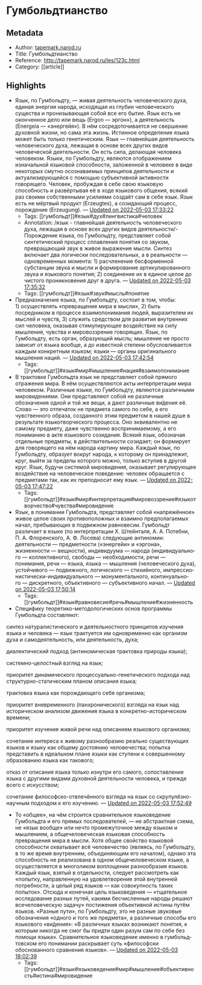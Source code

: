 # Гумбольдтианство

## Metadata
- Author: [tapemark.narod.ru]()
- Title: Гумбольдтианство
- Reference: http://tapemark.narod.ru/les/123c.html
- Category: [[article]]

## Highlights
- Язык, по Гумбольдту, — живая деятельность человеческого духа, единая
энергия народа, исхо­дя­щая из глубин человеческого существа и
пронизывающая собой все его бытие. Язык есть не оконченное дело или вещь
(Ergon — эргон»), а деятельность (Energeia — «энергейя»). В нём
сосредо­то­чи­ва­ет­ся не свершение духовной жизни, но сама эта жизнь.
Истинное опреде­ле­ние языка может быть только генетическим. Язык —
главнейшая деятельность челове­че­ско­го духа, лежащая в основе всех
других видов человеческой деятельности. Он есть сила, делающая человека
человеком. Языки, по Гумбольдту, являются отображением изначальной
языковой способности, заложенной в человеке в виде некоторых смутно
осознаваемых принципов деятельности и актуализирующейся с помощью
субъективной активности говорящего. Человек, пробуждая в себе свою
языковую способность и развёртывая её в ходе языкового общения, всякий
раз своими собственными усилиями создаёт сам в себе язык. Язык есть не
мёртвый продукт (Erzeugtes), а созидающий
процесс, порождение (Erzeugung). — [Updated on 2022-05-03 17:33:22](https://hyp.is/_D5sZsrtEey5QT8_DsWVfg/tapemark.narod.ru/les/123c.html)
   - Tags: [[гумбольдт]]#язык#дух#лингвистика#человек
   - Annotation: /язык - главнейшая деятельность человеческого духа, лежащая в основе всех других видов деятельности/- Порождение языка, по Гумбольдту, представляет собой синтетический
процесс сплавления поня­тия со звуком, превращающий звук в живое
выражение мысли. Синтез включает два логически последовательных, а в
реальности — одновременных момента: 1) расчленение бесформенной
субстан­ции звука и мысли и формирование артикулированного звука и
языкового понятия; 2) соединение их в единое целое до чистого
проникновения друг в друга. — [Updated on 2022-05-03 17:35:32](https://hyp.is/SbzJQsruEeymrM-OvBsvuQ/tapemark.narod.ru/les/123c.html)
   - Tags: [[гумбольдт]]#язык#звук#мысль#понятие
- Предназначение языка, по Гумбольдту, состоит в том, чтобы:
1) осуществлять «превра­ще­ние мира в мысли», 2) быть посредником в
процессе взаимопонимания людей, выразителем их мыслей и чувств,
3) служить средством для развития внутренних сил человека, оказывая
стимулирующее воздействие на силу мышления, чувства и мировоззрение
говорящих. Язык, по Гумбольдту, есть орган, образу­ю­щий мысль; мышление
не просто зависит от языка вообще, а до известной степени
обусловливается каждым конкретным языком; языки — органы
ориги­наль­но­го мышления наций. — [Updated on 2022-05-03 17:42:54](https://hyp.is/UL92gMrvEeyDjQcnILIblg/tapemark.narod.ru/les/123c.html)
   - Tags: [[гумбольдт]]#язык#мир#мышление#нация#взаимопонимание
- В трактовке Гумбольдта язык не представляет собой прямого отражения
мира. В нём осуще­ствля­ют­ся акты интерпретации мира человеком.
Различные языки, по Гумбольдту, являются различными мировидениями. Они
представляют собой не различные обозначения одной и той же вещи, а дают
различные ви́дения её. Слово — это отпечаток не
предмета самого по себе, а его чувственного образа, созданного этим
предметом в нашей душе в результате языкотворческого процесса. Оно
эквивалентно не самому предмету, даже чувственно воспринимаемому, а его
пониманию в акте языкового созидания. Всякий язык, обозначая отдельные
предметы, в действительности созидает; он формирует для говорящего на
нём народа картину мира. Каждый язык, по Гумбольдту, образует вокруг
народа, к которому он принадлежит, круг, выйти за пределы которого
можно, только вступив в другой круг. Язык, будучи системой мировидения,
оказывает регулирующее воздействие на человеческое поведение: человек
обращается с предметами так, как их преподносит ему язык. — [Updated on 2022-05-03 17:47:22](https://hyp.is/8G-RasrvEeyq-r-znw8l3Q/tapemark.narod.ru/les/123c.html)
   - Tags: [[гумбольдт]]#язык#мир#интерпретация#мировоззрение#языкотворчество#чувства#мировидение
- Язык, в понимании Гумбольдта, представляет собой «напряжённое» живое
целое своих противо­по­лож­ных и взаимно предполагаемых начал, пребывающих
в подвижном равновесии. Гумбольдт различает в языке (по интерпретации
Х. Штейнталя, А. А. Потебни, П. А. Флоренского, А. Ф. Лосева) следующие
антиномии: деятельности — предметности («энергейи» и «эргона»,
жизненности — вещно­сти), индивидуума — народа (индиви­ду­аль­но­го —
коллективного), свободы — необходимости, речи — понимания, речи — языка, языка — мышления (человеческого
духа), устойчивого — подвиж­но­го, логи­че­ско­го — стихийного,
импрессио­ни­сти­че­ски-индивидуального — монументального,
континуаль­но­го — дискретного, объективного — субъективного начал. — [Updated on 2022-05-03 17:50:14](https://hyp.is/V0W6VMrwEeyjWsfUmqnufQ/tapemark.narod.ru/les/123c.html)
   - Tags: [[гумбольдт]]#язык#равновесие#речь#мышление#жизненность
- Специфику теоретико-методологических основ программы Гумбольдта
составляют:



синтез натуралистического и деятельностного принципов изучения языка
и человека — язык трактуется им одновременно как организм духа и
самодеятельность, или деятель­ность, духа;

диалектический подход (антиномическая трактовка природы языка);

системно-целостный взгляд на язык;

приоритет динамического процессуально-генетического подхода над
структурно-статическим планом описания языка;

трактовка языка как порождающего себя организма;

приоритет вневременного (панхронического) взгляда на язык над
историческом анали­зом движе­ния языка в конкретно-историческом
времени;

приоритет изучения живой речи над описанием языкового организма;

сочетание интереса к живому разнообразию реально существующих языков
и языку как общему достоянию человечества; попытка представить в
идеальном плане языки как ступени к совер­шен­но­му образованию языка
как такового;

отказ от описания языка только изнутри его самого, сопоставление
языка с другими видами духовной деятельности человека, и прежде всего с
искусством;

сочетание философско-отвлечённого взгляда на язык со
скрупулёзно-научным подходом к его изучению. — [Updated on 2022-05-03 17:52:49](https://hyp.is/s82qKsrwEeygEesZBZmsPA/tapemark.narod.ru/les/123c.html)

- То «общее», на чём строится
сравнительное языко­ве­де­ние Гумбольдта и его прямых
после­до­ва­те­лей, — не абстрактная схема, не «язык вообще» или нечто
промежу­точ­ное между языком и мышлением, а общечеловеческая языковая
способность превращения мира в мысли. Хотя общее свойство языковой
способности охватывает всё человечество (являясь, по Гумбольдту, в то же
время внутренним, объединяющим его началом), однако эта способность не
реализована в одном общечеловеческом языке, а осуще­ствля­ет­ся в
многоликом воплощении разнообразия языков. Каждый язык, взятый в
отдель­но­сти, следует рассмотреть как «попытку, направленную на
удовлетворение этой внутренней потребности, а целый ряд языков — как
совокупность таких попыток». Отсюда и конечная цель языковедения —
«тщательное иссле­до­ва­ние разных путей, какими бесчисленные народы
решают всечеловеческую задачу» постижения объективной истины путём
языков. «Разные пути», по Гумбольдту, это не разные звуковые обозначения
«одного и того же предмета», а различные способы его языкового
«ви́дения»: «В различных языках возникают понятия, к которым никогда не
смог бы придти один разум сам по себе без помощи языка». Сравни­тель­ное
языковедение именно в гумбольд­тов­ском его понимании раскрывает суть
«философски обоснованного сравнения языков». — [Updated on 2022-05-03 18:02:39](https://hyp.is/E4WpxsryEeygFSdfkq8fmw/tapemark.narod.ru/les/123c.html)
   - Tags: [[гумбольдт]]#язык#языковедение#мир#мышление#объективность#истина#мировидение
